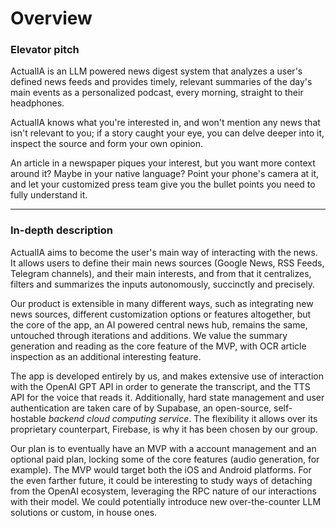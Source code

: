 # Overview

### Elevator pitch

ActualIA is an LLM powered news digest system that analyzes a user's defined news feeds and provides timely, relevant summaries of the day's main events as a personalized podcast, every morning, straight to their headphones.

ActualIA knows what you're interested in, and won't mention any news that isn't relevant to you; if a story caught your eye, you can delve deeper into it, inspect the source and form your own opinion.

An article in a newspaper piques your interest, but you want more context around it? Maybe in your native language? Point your phone's camera at it, and let your customized press team give you the bullet points you need to fully understand it.

---

### In-depth description

ActualIA aims to become the user's main way of interacting with the news. It allows users to define their main news sources (Google News, RSS Feeds, Telegram channels), and their main interests, and from that it centralizes, filters and summarizes the inputs autonomously, succinctly and precisely.

Our product is extensible in many different ways, such as integrating new news sources, different customization options or features altogether, but the core of the app, an AI powered central news hub, remains the same, untouched through iterations and additions. We value the summary generation and reading as the core feature of the MVP, with OCR article inspection as an additional interesting feature.

The app is developed entirely by us, and makes extensive use of interaction with the OpenAI GPT API in order to generate the transcript, and the TTS API for the voice that reads it. Additionally, hard state management and user authentication are taken care of by Supabase, an open-source, self-hostable *backend cloud computing service*. The flexibility it allows over its proprietary counterpart, Firebase, is why it has been chosen by our group.

Our plan is to eventually have an MVP with a account management and an optional paid plan, locking some of the core features (audio generation, for example). The MVP would target both the iOS and Android platforms. For the even farther future, it could be interesting to study ways of detaching from the OpenAI ecosystem, leveraging the RPC nature of our interactions with their model. We could potentially introduce new over-the-counter LLM solutions or custom, in house ones.
